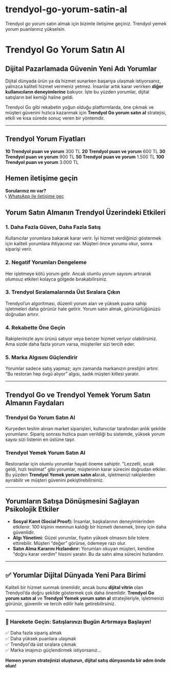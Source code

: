 # trendyol-go-yorum-satin-al
Trendyol go yorum satın almak için bizimle iletişime geçiniz. Trendyol yemek yorum puanlarınız yükselsin.


# Trendyol Go Yorum Satın Al

## Dijital Pazarlamada Güvenin Yeni Adı Yorumlar

Dijital dünyada ürün ya da hizmet sunarken başarıya ulaşmak istiyorsanız, yalnızca kaliteli hizmet vermeniz yetmez. İnsanlar artık karar verirken **diğer kullanıcıların deneyimlerine** bakıyor. İşte bu yüzden yorumlar, dijital satışların bel kemiği haline geldi.

Trendyol Go gibi rekabetin yoğun olduğu platformlarda, öne çıkmak ve müşteri güvenini hızlıca kazanmak için **Trendyol Go yorum satın al** stratejisi, etkili ve kısa sürede sonuç veren bir yöntemdir.

---

## Trendyol Yorum Fiyatları

**10 Trendyol puan ve yorum** 300 TL
**20 Trendyol puan ve yorum** 600 TL
**30 Trendyol puan ve yorum** 900 TL
**50 Trendyol puan ve yorum** 1.500 TL
**100 Trendyol puan ve yorum** 3.000 TL

## Hemen iletişime geçin

**Sorularınız mı var?**  
📞 [WhatsApp ile iletişime geç](https://wa.me/+6283892872310)

## Yorum Satın Almanın Trendyol Üzerindeki Etkileri

### 1. Daha Fazla Güven, Daha Fazla Satış
Kullanıcılar yorumlara bakarak karar verir. İyi hizmet verdiğinizi göstermek için kaliteli yorumlara ihtiyacınız var. Müşteri önce yorumu okur, sonra siparişi verir.

### 2. Negatif Yorumları Dengeleme
Her işletmeye kötü yorum gelir. Ancak olumlu yorum sayısını artırarak olumsuz etkileri kolayca gölgede bırakabilirsiniz.

### 3. Trendyol Sıralamalarında Üst Sıralara Çıkın
Trendyol’un algoritması, düzenli yorum alan ve yüksek puana sahip işletmeleri daha görünür hale getirir. Yorum satın almak, görünürlüğünüzü doğrudan artırır.

### 4. Rekabette Öne Geçin
Rakiplerinizle aynı ürünü satıyor veya benzer hizmet veriyor olabilirsiniz. Ama sizde daha fazla yorum varsa, müşteriler sizi tercih eder.

### 5. Marka Algısını Güçlendirir
Yorumlar sadece satış yapmaz; aynı zamanda markanızın prestijini artırır. “Bu restoran hep övgü alıyor” algısı, sadık müşteri kitlesi yaratır.

---

## Trendyol Go ve Trendyol Yemek Yorum Satın Almanın Faydaları

### Trendyol Go Yorum Satın Al
Kuryeden teslim alınan market siparişleri, kullanıcılar tarafından anlık şekilde yorumlanır. Sipariş sonrası hızlıca puan verildiği bu sistemde, yüksek yorum sayısı sizi listenin en üstüne taşır.

### Trendyol Yemek Yorum Satın Al
Restoranlar için olumlu yorumlar hayati öneme sahiptir. "Lezzetli, sıcak geldi, hızlı teslimat" gibi yorumlar, müşterinin karar sürecini doğrudan etkiler. Bu yüzden **Trendyol Yemek yorum satın al**arak, işletmenizi rakiplerden ayırabilir ve müşteri güvenini pekiştirebilirsiniz.

---

## Yorumların Satışa Dönüşmesini Sağlayan Psikolojik Etkiler

- **Sosyal Kanıt (Social Proof):** İnsanlar, başkalarının deneyimlerinden etkilenir. 100 kişinin memnun kaldığı bir hizmeti denemek, birey için daha güvenlidir.
- **Algı Yönetimi:** Güzel yorumlar, fiyatın yüksek olmasını bile tolere ettirebilir. Müşteri “değer” görürse, ödemeye razı olur.
- **Satın Alma Kararını Hızlandırır:** Yorumları okuyan müşteri, kendine “doğru karar verdim” hissini yaratır. Bu da satın alma sürecini hızlandırır.

---

## ✅ Yorumlar Dijital Dünyada Yeni Para Birimi

Kaliteli bir hizmet sunmak önemlidir, ancak bunu **dijital vitrin** olan Trendyol’da doğru şekilde göstermek çok daha önemlidir. **Trendyol Go yorum satın al** ve **Trendyol Yemek yorum satın al** stratejileriyle, işletmenizi görünür, güvenilir ve tercih edilir hale getirebilirsiniz.

---

### 🎯 Harekete Geçin: Satışlarınızı Bugün Artırmaya Başlayın!

✅ Daha fazla sipariş almak  
✅ Daha yüksek puanlara ulaşmak  
✅ Trendyol'da üst sıralara çıkmak  
✅ Marka imajınızı güçlendirmek istiyorsanız...

**Hemen yorum stratejinizi oluşturun, dijital satış dünyasında bir adım önde olun!**
